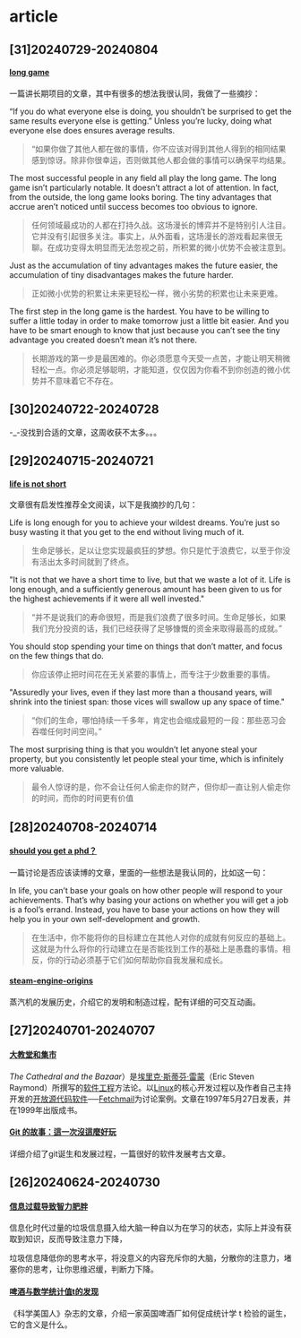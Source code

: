 # article

## [31]20240729-20240804

#### [long game](https://fs.blog/long-game/)

一篇讲长期项目的文章，其中有很多的想法我很认同，我做了一些摘抄：

“If you do what everyone else is doing, you shouldn’t be surprised to get the same results everyone else is getting.” Unless you’re lucky, doing what everyone else does ensures average results. 

> “如果你做了其他人都在做的事情，你不应该对得到其他人得到的相同结果感到惊讶。除非你很幸运，否则做其他人都会做的事情可以确保平均结果。



The most successful people in any field all play the long game. The long game isn’t particularly notable. It doesn’t attract a lot of attention. In fact, from the outside, the long game looks boring. The tiny advantages that accrue aren’t noticed until success becomes too obvious to ignore.

> 任何领域最成功的人都在打持久战。这场漫长的博弈并不是特别引人注目。它并没有引起很多关注。事实上，从外面看，这场漫长的游戏看起来很无聊。在成功变得太明显而无法忽视之前，所积累的微小优势不会被注意到。



Just as the accumulation of tiny advantages makes the future easier, the accumulation of tiny disadvantages makes the future harder.

> 正如微小优势的积累让未来更轻松一样，微小劣势的积累也让未来更难。



The first step in the long game is the hardest. You have to be willing to suffer a little today in order to make tomorrow just a little bit easier. And you have to be smart enough to know that just because you can’t see the tiny advantage you created doesn’t mean it’s not there.

> 长期游戏的第一步是最困难的。你必须愿意今天受一点苦，才能让明天稍微轻松一点。你必须足够聪明，才能知道，仅仅因为你看不到你创造的微小优势并不意味着它不存在。

## [30]20240722-20240728

-_-没找到合适的文章，这周收获不太多。。。

## [29]20240715-20240721

#### [life is not short](https://dkb.show/post/life-is-not-short)

文章很有启发性推荐全文阅读，以下是我摘抄的几句：

Life is long enough for you to achieve your wildest dreams. You’re just so busy wasting it that you get to the end without living much of it.

> 生命足够长，足以让您实现最疯狂的梦想。你只是忙于浪费它，以至于你没有活出太多时间就到了终点。



"It is not that we have a short time to live, but that we waste a lot of it. Life is long enough, and a sufficiently generous amount has been given to us for the highest achievements if it were all well invested."

> “并不是说我们的寿命很短，而是我们浪费了很多时间。生命足够长，如果我们充分投资的话，我们已经获得了足够慷慨的资金来取得最高的成就。”



You should stop spending your time on things that don’t matter, and focus on the few things that do.

> 你应该停止把时间花在无关紧要的事情上，而专注于少数重要的事情。



"Assuredly your lives, even if they last more than a thousand years, will shrink into the tiniest span: those vices will swallow up any space of time." 

> “你们的生命，哪怕持续一千多年，肯定也会缩成最短的一段：那些恶习会吞噬任何时间空间。” 



The most surprising thing is that you wouldn’t let anyone steal your property, but you consistently let people steal your time, which is infinitely more valuable.

> 最令人惊讶的是，你不会让任何人偷走你的财产，但你却一直让别人偷走你的时间，而你的时间更有价值



## [28]20240708-20240714

#### [should you get a phd？](https://medium.com/@jpolak/should-you-get-a-phd-4806663cf380)

一篇讨论是否应该读博的文章，里面的一些想法是我认同的，比如这一句：

In life, you can’t base your goals on how other people will respond to your achievements. That’s why basing your actions on whether you will get a job is a fool’s errand. Instead, you have to base your actions on how they will help you in your own self-development and growth.

> 在生活中，你不能将你的目标建立在其他人对你的成就有何反应的基础上。这就是为什么将你的行动建立在是否能找到工作的基础上是愚蠢的事情。相反，你的行动必须基于它们如何帮助你自我发展和成长。



#### [steam-engine-origins](https://blog.rootsofprogress.org/steam-engine-origins)

蒸汽机的发展历史，介绍它的发明和制造过程，配有详细的可交互动画。





## [27]20240701-20240707

#### [大教堂和集市](https://zh.wikipedia.org/wiki/%E5%A4%A7%E6%95%99%E5%A0%82%E5%92%8C%E5%B8%82%E9%9B%86)

*The Cathedral and the Bazaar*）是[埃里克·斯蒂芬·雷蒙](https://zh.wikipedia.org/wiki/%E5%9F%83%E9%87%8C%E5%85%8B%C2%B7%E6%96%AF%E8%92%82%E8%8A%AC%C2%B7%E9%9B%B7%E8%92%99)（Eric Steven Raymond）所撰写的[软件工程](https://zh.wikipedia.org/wiki/%E8%BB%9F%E9%AB%94%E5%B7%A5%E7%A8%8B)方法论。以[Linux](https://zh.wikipedia.org/wiki/Linux)的核心开发过程以及作者自己主持开发的[开放源代码](https://zh.wikipedia.org/wiki/%E9%96%8B%E6%94%BE%E5%8E%9F%E5%A7%8B%E7%A2%BC)[软件](https://zh.wikipedia.org/wiki/%E8%BB%9F%E9%AB%94)──[Fetchmail](https://zh.wikipedia.org/w/index.php?title=Fetchmail&action=edit&redlink=1)为讨论案例。文章在1997年5月27日发表，并在1999年出版成书。



#### [Git 的故事：這一次沒這麼好玩](https://blog.brachiosoft.com/posts/git/)

详细介绍了git诞生和发展过程，一篇很好的软件发展考古文章。



## [26]20240624-20240730

#### [信息过载导致智力肥胖](https://www.gurwinder.blog/p/the-intellectual-obesity-crisis)

信息化时代过量的垃圾信息摄入给大脑一种自以为在学习的状态，实际上并没有获取到知识，反而导致注意力下降，

垃圾信息降低你的思考水平，将没意义的内容充斥你的大脑，分散你的注意力，堵塞你的思考，让你思维迟缓，判断力下降。



#### [啤酒与数学统计值t的发现](https://www.scientificamerican.com/article/how-the-guinness-brewery-invented-the-most-important-statistical-method-in/)

《科学美国人》杂志的文章，介绍一家英国啤酒厂如何促成统计学 t 检验的诞生，它的含义是什么。